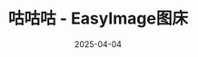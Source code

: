 ---
hide: index
title: 咕咕咕 - EasyImage图床
date: 2025-04-04
updated: 2025-04-04
categories: 搞机日志
tags:
  - 搞机日志
  - 咕咕咕
---